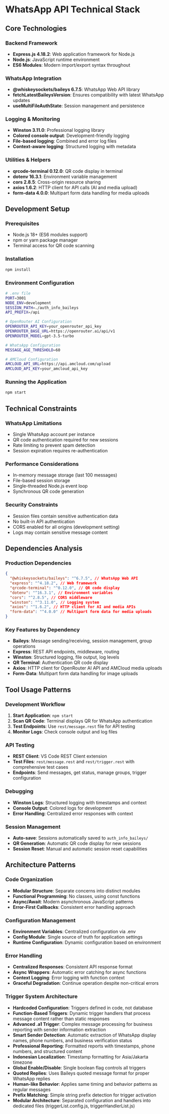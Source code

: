 # WhatsApp API Technical Stack

## Core Technologies

### Backend Framework

- **Express.js 4.18.2**: Web application framework for Node.js
- **Node.js**: JavaScript runtime environment
- **ES6 Modules**: Modern import/export syntax throughout

### WhatsApp Integration

- **@whiskeysockets/baileys 6.7.5**: WhatsApp Web API library
- **fetchLatestBaileysVersion**: Ensures compatibility with latest WhatsApp updates
- **useMultiFileAuthState**: Session management and persistence

### Logging & Monitoring

- **Winston 3.11.0**: Professional logging library
- **Colored console output**: Development-friendly logging
- **File-based logging**: Combined and error log files
- **Context-aware logging**: Structured logging with metadata

### Utilities & Helpers

- **qrcode-terminal 0.12.0**: QR code display in terminal
- **dotenv 16.3.1**: Environment variable management
- **cors 2.8.5**: Cross-origin resource sharing
- **axios 1.6.2**: HTTP client for API calls (AI and media upload)
- **form-data 4.0.0**: Multipart form data handling for media uploads

## Development Setup

### Prerequisites

- Node.js 18+ (ES6 modules support)
- npm or yarn package manager
- Terminal access for QR code scanning

### Installation

```bash
npm install
```

### Environment Configuration

```bash
# .env file
PORT=3001
NODE_ENV=development
SESSION_PATH=./auth_info_baileys
API_PREFIX=/api

# OpenRouter AI Configuration
OPENROUTER_API_KEY=your_openrouter_api_key
OPENROUTER_BASE_URL=https://openrouter.ai/api/v1
OPENROUTER_MODEL=gpt-3.5-turbo

# WhatsApp Configuration
MESSAGE_AGE_THRESHOLD=60

# AMCloud Configuration
AMCLOUD_API_URL=https://api.amcloud.com/upload
AMCLOUD_API_KEY=your_amcloud_api_key
```

### Running the Application

```bash
npm start
```

## Technical Constraints

### WhatsApp Limitations

- Single WhatsApp account per instance
- QR code authentication required for new sessions
- Rate limiting to prevent spam detection
- Session expiration requires re-authentication

### Performance Considerations

- In-memory message storage (last 100 messages)
- File-based session storage
- Single-threaded Node.js event loop
- Synchronous QR code generation

### Security Constraints

- Session files contain sensitive authentication data
- No built-in API authentication
- CORS enabled for all origins (development setting)
- Logs may contain sensitive message content

## Dependencies Analysis

### Production Dependencies

```json
{
  "@whiskeysockets/baileys": "^6.7.5", // WhatsApp Web API
  "express": "^4.18.2", // Web framework
  "qrcode-terminal": "^0.12.0", // QR code display
  "dotenv": "^16.3.1", // Environment variables
  "cors": "^2.8.5", // CORS middleware
  "winston": "^3.11.0", // Logging system
  "axios": "^1.6.2", // HTTP client for AI and media APIs
  "form-data": "^4.0.0" // Multipart form data for media uploads
}
```

### Key Features by Dependency

- **Baileys**: Message sending/receiving, session management, group operations
- **Express**: REST API endpoints, middleware, routing
- **Winston**: Structured logging, file output, log levels
- **QR Terminal**: Authentication QR code display
- **Axios**: HTTP client for OpenRouter AI API and AMCloud media uploads
- **Form-Data**: Multipart form data handling for image uploads

## Tool Usage Patterns

### Development Workflow

1. **Start Application**: `npm start`
2. **Scan QR Code**: Terminal displays QR for WhatsApp authentication
3. **Test Endpoints**: Use `rest/message.rest` file for API testing
4. **Monitor Logs**: Check console output and log files

### API Testing

- **REST Client**: VS Code REST Client extension
- **Test Files**: `rest/message.rest` and `rest/trigger.rest` with comprehensive test cases
- **Endpoints**: Send messages, get status, manage groups, trigger configuration

### Debugging

- **Winston Logs**: Structured logging with timestamps and context
- **Console Output**: Colored logs for development
- **Error Handling**: Centralized error responses with context

### Session Management

- **Auto-save**: Sessions automatically saved to `auth_info_baileys/`
- **QR Generation**: Automatic QR code display for new sessions
- **Session Reset**: Manual and automatic session reset capabilities

## Architecture Patterns

### Code Organization

- **Modular Structure**: Separate concerns into distinct modules
- **Functional Programming**: No classes, using const functions
- **Async/Await**: Modern asynchronous JavaScript patterns
- **Error-First Callbacks**: Consistent error handling approach

### Configuration Management

- **Environment Variables**: Centralized configuration via .env
- **Config Module**: Single source of truth for application settings
- **Runtime Configuration**: Dynamic configuration based on environment

### Error Handling

- **Centralized Responses**: Consistent API response format
- **Async Wrappers**: Automatic error catching for async functions
- **Context Logging**: Error logging with function context
- **Graceful Degradation**: Continue operation despite non-critical errors

### Trigger System Architecture

- **Hardcoded Configuration**: Triggers defined in code, not database
- **Function-Based Triggers**: Dynamic trigger handlers that process message content rather than static responses
- **Advanced .a1 Trigger**: Complex message processing for business reporting with sender information extraction
- **Smart Sender Detection**: Automatic extraction of WhatsApp display names, phone numbers, and business verification status
- **Professional Reporting**: Formatted reports with timestamps, phone numbers, and structured content
- **Indonesian Localization**: Timestamp formatting for Asia/Jakarta timezone
- **Global Enable/Disable**: Single boolean flag controls all triggers
- **Quoted Replies**: Uses Baileys quoted message format for proper WhatsApp replies
- **Human-like Behavior**: Applies same timing and behavior patterns as regular messages
- **Prefix Matching**: Simple string prefix detection for trigger activation
- **Modular Architecture**: Separated configuration and handlers into dedicated files (triggerList.config.js, triggerHandlerList.js)
